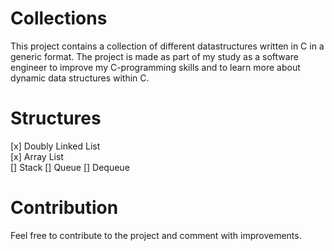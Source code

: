 # Collections
This project contains a collection of different datastructures written in C in a generic format. 
The project is made as part of my study as a software engineer to improve my C-programming skills and to learn more about dynamic data structures within C.

# Structures
[x] Doubly Linked List  
[x] Array List  
[] Stack
[] Queue 
[] Dequeue

# Contribution
Feel free to contribute to the project and comment with improvements.
